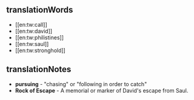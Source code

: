 ## translationWords

* [[en:tw:call]]
* [[en:tw:david]]
* [[en:tw:philistines]]
* [[en:tw:saul]]
* [[en:tw:stronghold]]

## translationNotes

* **pursuing** - "chasing" or "following in order to catch"
* **Rock of Escape** - A memorial or marker of David's escape from Saul.
